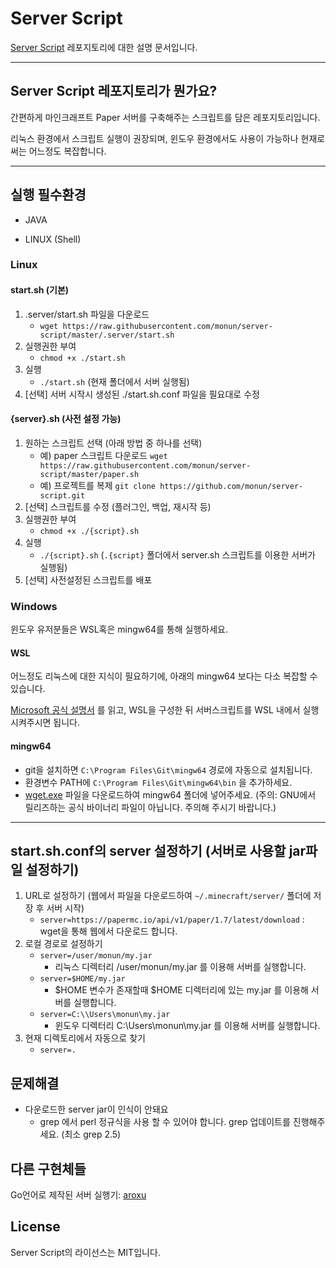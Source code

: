 # Server Script

[Server Script](https://github.com/monun/server-script) 레포지토리에 대한 설명 문서입니다.

---

## Server Script 레포지토리가 뭔가요?

간편하게 마인크래프트 Paper 서버를 구축해주는 스크립트를 담은 레포지토리입니다.

리눅스 환경에서 스크립트 실행이 권장되며, 윈도우 환경에서도 사용이 가능하나 현재로써는 어느정도 복잡합니다.

---

## 실행 필수환경

- JAVA

- LINUX (Shell)

### Linux

#### start.sh (기본)

1. .server/start.sh 파일을 다운로드
   * `wget https://raw.githubusercontent.com/monun/server-script/master/.server/start.sh`
2. 실행권한 부여
   * `chmod +x ./start.sh`
3. 실행 
   * `./start.sh` (현재 폴더에서 서버 실행됨)
4. [선택] 서버 시작시 생성된 ./start.sh.conf 파일을 필요대로 수정

#### {server}.sh (사전 설정 가능)

1. 원하는 스크립트 선택 (아래 방법 중 하나를 선택)
   * 예) paper 스크립트 다운로드 `wget https://raw.githubusercontent.com/monun/server-script/master/paper.sh`
   * 예) 프로젝트를 복제 `git clone https://github.com/monun/server-script.git`
2. [선택] 스크립트를 수정 (플러그인, 백업, 재시작 등)
3. 실행권한 부여
   * `chmod +x ./{script}.sh`
4. 실행
   * `./{script}.sh` (`.{script}` 폴더에서 server.sh 스크립트를 이용한 서버가 실행됨)
5. [선택] 사전설정된 스크립트를 배포

### Windows

윈도우 유저분들은 WSL혹은 mingw64를 통해 실행하세요.

#### WSL

어느정도 리눅스에 대한 지식이 필요하기에, 아래의 mingw64 보다는 다소 복잡할 수 있습니다.

[Microsoft 공식 설명서](https://docs.microsoft.com/ko-kr/windows/wsl/install-win10) 를 읽고, WSL을 구성한 뒤 서버스크립트를 WSL 내에서 실행시켜주시면 됩니다.

#### mingw64

* git을 설치하면 `C:\Program Files\Git\mingw64` 경로에 자동으로 설치됩니다.
* 환경변수 PATH에 `C:\Program Files\Git\mingw64\bin` 을 추가하세요.
* [wget.exe](https://eternallybored.org/misc/wget/) 파일을 다운로드하여 mingw64 폴더에 넣어주세요. (주의: GNU에서 릴리즈하는 공식 바이너리 파일이 아닙니다. 주의해 주시기 바랍니다.)

---

## start.sh.conf의 server 설정하기 (서버로 사용할 jar파일 설정하기)

1. URL로 설정하기 (웹에서 파일을 다운로드하여 `~/.minecraft/server/` 폴더에 저장 후 서버 시작)
   * `server=https://papermc.io/api/v1/paper/1.7/latest/download` : wget을 통해 웹에서 다운로드 합니다.
2. 로컬 경로로 설정하기
   * `server=/user/monun/my.jar`
     * 리눅스 디렉터리 /user/monun/my.jar 를 이용해 서버를 실행합니다.
   * `server=$HOME/my.jar`
     * $HOME 변수가 존재할때 $HOME 디렉터리에 있는 my.jar 를 이용해 서버를 실행합니다.
   * `server=C:\\Users\monun\my.jar`
     * 윈도우 디렉터리 C:\Users\monun\my.jar 를 이용해 서버를 실행합니다.
3. 현재 디렉토리에서 자동으로 찾기
   * `server=.`

## 문제해결

* 다운로드한 server jar이 인식이 안돼요
  * grep 에서 perl 정규식을 사용 할 수 있어야 합니다. grep 업데이트를 진행해주세요. (최소 grep 2.5)

## 다른 구현체들

Go언어로 제작된 서버 실행기: [aroxu](https://github.com/aroxu/server-script)

## License
Server Script의 라이선스는 MIT입니다.